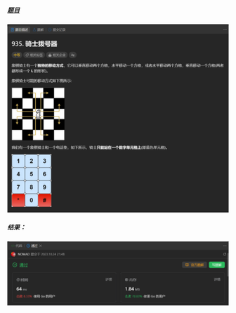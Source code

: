 ##### [题目](https://leetcode.cn/problems/knight-dialer/description/)
![pic](img.png)
##### 结果：
![pic](result.png)